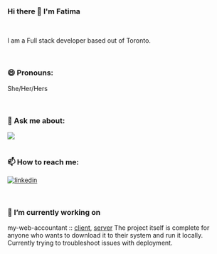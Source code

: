 ### Hi there 👋 I'm Fatima

<br/>

I am a Full stack developer based out of Toronto.

<br/>
<section>

### 😄 Pronouns:

She/Her/Hers

</section>

<br/>
<section>

### 💬 Ask me about:

<a href="https://skillicons.dev">
    <img src="https://skillicons.dev/icons?i=react,html,css,sass,js,nodejs,express,mysql&perline=9" />
</a>
</section>

<br/>
<section>

### 📫 How to reach me:

[![linkedin](https://img.shields.io/badge/linkedin-0A66C2?style=for-the-badge&logo=linkedin&logoColor=white)](https://www.linkedin.com/in/abrarfatima89/)

</section>

<br/>
<section>

### 🔭 I’m currently working on

my-web-accountant :: [client](https://github.com/menu89/fatima-abrar-client-my-web-accoutant-capstone), [server](https://github.com/menu89/fatima-abrar-server-my-web-accoutant-capstone)
The project itself is complete for anyone who wants to download it to their system and run it locally. Currently trying to troubleshoot issues with deployment.

<section>

<!--
**menu89/menu89** is a ✨ _special_ ✨ repository because its `README.md` (this file) appears on your GitHub profile.

Here are some ideas to get you started:

- 🔭 I’m currently working on ...
- 🌱 I’m currently learning ...
- 👯 I’m looking to collaborate on ...
- 🤔 I’m looking for help with ...
- 💬 Ask me about ...
- 📫 How to reach me: ...
- 😄 Pronouns: ...
- ⚡ Fun fact: ...
-->
